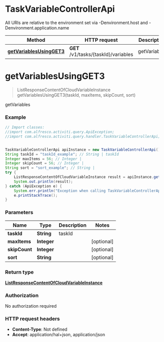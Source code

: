 # TaskVariableControllerApi

All URIs are relative to the environment set via -Denvironment.host and -Denvironment.application.name

Method | HTTP request | Description
------------- | ------------- | -------------
[**getVariablesUsingGET3**](TaskVariableControllerApi.md#getVariablesUsingGET3) | **GET** /v1/tasks/{taskId}/variables | getVariables


<a name="getVariablesUsingGET3"></a>
# **getVariablesUsingGET3**
> ListResponseContentOfCloudVariableInstance getVariablesUsingGET3(taskId, maxItems, skipCount, sort)

getVariables

### Example
```java
// Import classes:
//import com.alfresco.activiti.query.ApiException;
//import com.alfresco.activiti.query.handler.TaskVariableControllerApi;


TaskVariableControllerApi apiInstance = new TaskVariableControllerApi();
String taskId = "taskId_example"; // String | taskId
Integer maxItems = 56; // Integer | 
Integer skipCount = 56; // Integer | 
String sort = "sort_example"; // String | 
try {
    ListResponseContentOfCloudVariableInstance result = apiInstance.getVariablesUsingGET3(taskId, maxItems, skipCount, sort);
    System.out.println(result);
} catch (ApiException e) {
    System.err.println("Exception when calling TaskVariableControllerApi#getVariablesUsingGET3");
    e.printStackTrace();
}
```

### Parameters

Name | Type | Description  | Notes
------------- | ------------- | ------------- | -------------
 **taskId** | **String**| taskId |
 **maxItems** | **Integer**|  | [optional]
 **skipCount** | **Integer**|  | [optional]
 **sort** | **String**|  | [optional]

### Return type

[**ListResponseContentOfCloudVariableInstance**](ListResponseContentOfCloudVariableInstance.md)

### Authorization

No authorization required

### HTTP request headers

 - **Content-Type**: Not defined
 - **Accept**: application/hal+json, application/json

